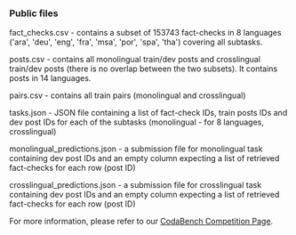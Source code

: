 ### Public files

fact_checks.csv - contains a subset of 153743 fact-checks in 8 languages ('ara', 'deu', 'eng', 'fra', 'msa', 'por', 'spa', 'tha') covering all subtasks.

posts.csv - contains all monolingual train/dev posts and crosslingual train/dev posts (there is no overlap between the two subsets). It contains posts in 14 languages.

pairs.csv - contains all train pairs (monolingual and crosslingual)

tasks.json - JSON file containing a list of fact-check IDs, train posts IDs and dev post IDs for each of the subtasks (monolingual - for 8 languages, crosslingual)

monolingual_predictions.json - a submission file for monolingual task containing dev post IDs and an empty column expecting a list of retrieved fact-checks for each row (post ID)

crosslingual_predictions.json - a submission file for crosslingual task containing dev post IDs and an empty column expecting a list of retrieved fact-checks for each row (post ID)

For more information, please refer to our [CodaBench Competition Page](https://www.codabench.org/competitions/3737/).